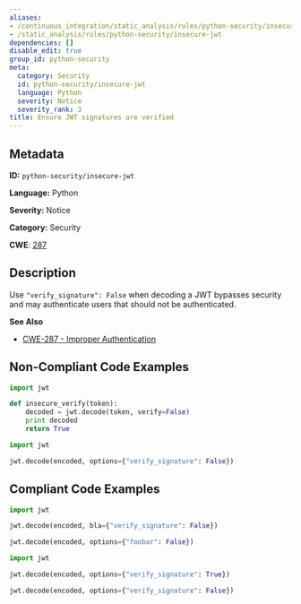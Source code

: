 ```yaml
---
aliases:
- /continuous_integration/static_analysis/rules/python-security/insecure-jwt
- /static_analysis/rules/python-security/insecure-jwt
dependencies: []
disable_edit: true
group_id: python-security
meta:
  category: Security
  id: python-security/insecure-jwt
  language: Python
  severity: Notice
  severity_rank: 3
title: Ensure JWT signatures are verified
---
```

<!--  SOURCED FROM https://github.com/DataDog/datadog-static-analyzer-rule-docs -->


## Metadata
**ID:** `python-security/insecure-jwt`

**Language:** Python

**Severity:** Notice

**Category:** Security

**CWE**: [287](https://cwe.mitre.org/data/definitions/287.html)

## Description
Use `"verify_signature": False` when decoding a JWT bypasses security and may authenticate users that should not be authenticated.

**See Also**

 - [CWE-287 - Improper Authentication](https://cwe.mitre.org/data/definitions/287.html)

## Non-Compliant Code Examples
```python
import jwt

def insecure_verify(token):
    decoded = jwt.decode(token, verify=False)
    print decoded
    return True

```

```python
import jwt

jwt.decode(encoded, options={"verify_signature": False})

```

## Compliant Code Examples
```python
import jwt

jwt.decode(encoded, bla={"verify_signature": False})

jwt.decode(encoded, options={"foobar": False})

```

```python
import jwt

jwt.decode(encoded, options={"verify_signature": True})
```

```python
jwt.decode(encoded, options={"verify_signature": False})
```
